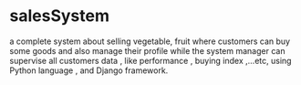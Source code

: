 # salesSystem
a complete system about selling vegetable, fruit where customers can buy some goods and also manage their profile while the system manager can supervise all customers data , like performance , buying index ,...etc, using Python language , and Django framework.

